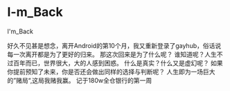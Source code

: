 # I-m_Back
I'm_Back

好久不见甚是想念，离开Android的第10个月，我又重新登录了gayhub，俗话说每一次离开都是为了更好的归来。
那这次回来是为了什么呢？
谁知道呢？人生不过百年而已，世界很大，大的人感到困惑。
什么是真实？什么又是虚幻呢？
如果你提前预知了未来，你是否还会做出同样的选择与判断呢？
人生即为一场巨大的”赌局“,这局我赌我赢。
记于180w全仓银行的第一周
